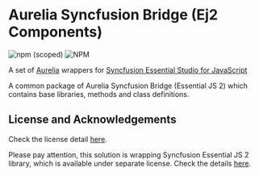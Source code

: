 # Aurelia Syncfusion Bridge (Ej2 Components)

![npm (scoped)](https://img.shields.io/npm/v/@aurelia-ej2-bridge/base?style=plastic)
![NPM](https://img.shields.io/npm/l/@aurelia-ej2-bridge/buttons?registry_uri=http%3A%2F%2Fregistry.npmjs.com&style=plastic)

A set of [Aurelia](http://aurelia.io) wrappers for [Syncfusion Essential Studio for JavaScript](https://www.syncfusion.com/products/javascript)

A common package of Aurelia Syncfusion Bridge (Essential JS 2) which contains base libraries, methods and class definitions.

## License and Acknowledgements

Check the license detail [here](https://github.com/Aurelia-Syncfusion-Bridge/aurelia-ej2-bridge/blob/develop/packages/buttons/LICENSE?utm_source=npm&utm_campaign=aurelia).

Please pay attention, this solution is wrapping Syncfusion Essential JS 2 library, which is available under separate license. Check the details [here](https://github.com/Aurelia-Syncfusion-Bridge/aurelia-ej2-bridge/blob/develop/packages/buttons/ACKNOWLEDGEMENTS.md?utm_source=npm&utm_campaign=aurelia).
